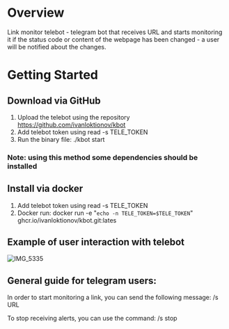 # Overview 

Link monitor telebot - telegram bot that receives URL and starts monitoring it if the status code or content of the webpage has been changed - a user will be notified about the changes.

# Getting Started

## Download via GitHub

1. Upload the telebot using the repository https://github.com/ivanloktionov/kbot
2. Add telebot token using read -s TELE_TOKEN
3. Run the binary file: ./kbot start

### Note: using this method some dependencies should be installed

## Install via docker

1. Add telebot token using read -s TELE_TOKEN
2. Docker run: docker run -e "`echo -n TELE_TOKEN=$TELE_TOKEN`" ghcr.io/ivanloktionov/kbot.git:lates

## Example of user interaction with telebot

![IMG_5335](https://github.com/ivanloktionov/kbot/assets/71848058/10cab36b-5635-40aa-b1ca-a5d546e2e4fd)

## General guide for telegram users:
In order to start monitoring a link, you can send the following message:
/s URL

To stop receiving alerts, you can use the command:
/s stop
